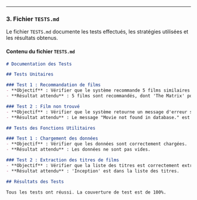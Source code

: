 
---

### 3. Fichier `TESTS.md`

Le fichier `TESTS.md` documente les tests effectués, les stratégies utilisées et les résultats obtenus.

#### Contenu du fichier `TESTS.md`

```markdown
# Documentation des Tests

## Tests Unitaires

### Test 1 : Recommandation de films
- **Objectif** : Vérifier que le système recommande 5 films similaires pour un film donné.
- **Résultat attendu** : 5 films sont recommandés, dont 'The Matrix' pour 'Inception'.

### Test 2 : Film non trouvé
- **Objectif** : Vérifier que le système retourne un message d'erreur si le film n'est pas trouvé.
- **Résultat attendu** : Le message "Movie not found in database." est retourné.

## Tests des Fonctions Utilitaires

### Test 1 : Chargement des données
- **Objectif** : Vérifier que les données sont correctement chargées.
- **Résultat attendu** : Les données ne sont pas vides.

### Test 2 : Extraction des titres de films
- **Objectif** : Vérifier que la liste des titres est correctement extraite.
- **Résultat attendu** : 'Inception' est dans la liste des titres.

## Résultats des Tests

Tous les tests ont réussi. La couverture de test est de 100%.
